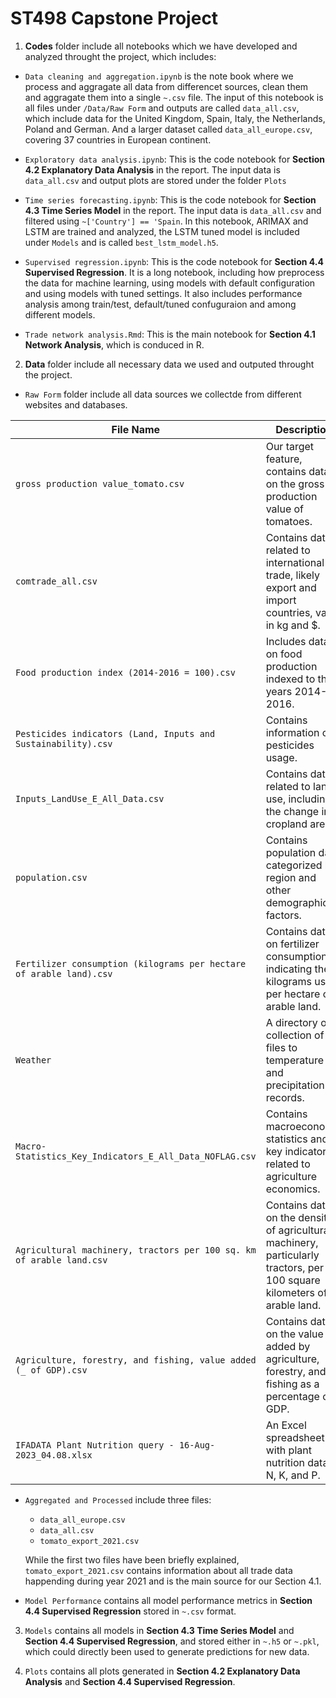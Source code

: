 # ST498 Capstone Project

1. **Codes** folder include all notebooks which we have developed and analyzed throught the project, which includes:

* `Data cleaning and aggregation.ipynb` is the note book where we process and aggragate all data from differencet sources, clean them and aggragate them into a single `~.csv` file. The input of this notebook is all files under `/Data/Raw Form` and outputs are called `data_all.csv`, which include data for the United Kingdom, Spain, Italy, the Netherlands, Poland and German. And a larger dataset called `data_all_europe.csv`, covering 37 countries in European continent.

* `Exploratory data analysis.ipynb`: This is the code notebook for **Section 4.2 Explanatory Data Analysis** in the report. The input data is `data_all.csv` and output plots are stored under the folder `Plots`
* `Time series forecasting.ipynb`: This is the code notebook for **Section 4.3 Time Series Model** in the report. The input data is `data_all.csv` and filtered using `~['Country'] == 'Spain`. In this notebook, ARIMAX and LSTM are trained and analyzed, the LSTM tuned model is included under `Models` and is called `best_lstm_model.h5`.
* `Supervised regression.ipynb`: This is the code notebook for **Section 4.4 Supervised Regression**. It is a long notebook, including how preprocess the data for machine learning, using models with default configuration and using models with tuned settings. It also includes performance analysis among train/test, default/tuned confuguraion and among different models. 
* `Trade network analysis.Rmd`: This is the main notebook for **Section 4.1 Network Analysis**, which is conduced in R.


2. **Data** folder include all necessary data we used and outputed throught the project.

* `Raw Form` folder include all data sources we collectde from different websites and databases.


| File Name                                               | Description                                                                       |
|---------------------------------------------------------|-----------------------------------------------------------------------------------|
| `gross production value_tomato.csv`                    |  Our target feature, contains data on the gross production value of tomatoes. |
| `comtrade_all.csv`                                      | Contains data related to international trade, likely export and import countries, value in kg and $. |
| `Food production index (2014-2016 = 100).csv`            | Includes data on food production indexed to the years 2014-2016. |
| `Pesticides indicators (Land, Inputs and Sustainability).csv` | Contains information on pesticides usage. |
| `Inputs_LandUse_E_All_Data.csv`                         | Contains data related to land use, including the change in cropland areas. |
| `population.csv`                                        | Contains population data, categorized by region and other demographic factors. |
| `Fertilizer consumption (kilograms per hectare of arable land).csv` | Contains data on fertilizer consumption, indicating the kilograms used per hectare of arable land. |
| `Weather`                                               | A directory or collection of files to temperature and precipitation records. |
| `Macro-Statistics_Key_Indicators_E_All_Data_NOFLAG.csv`  | Contains macroeconomic statistics and key indicators, related to agriculture economics. |
| `Agricultural machinery, tractors per 100 sq. km of arable land.csv` | Contains data on the density of agricultural machinery, particularly tractors, per 100 square kilometers of arable land. |
| `Agriculture, forestry, and fishing, value added (_ of GDP).csv` | Contains data on the value added by agriculture, forestry, and fishing as a percentage of GDP. |
| `IFADATA Plant Nutrition query - 16-Aug-2023_04.08.xlsx` | An Excel spreadsheet file with plant nutrition data in N, K, and P. |

* `Aggregated and Processed` include three files:
    * `data_all_europe.csv`
    * `data_all.csv`
    * `tomato_export_2021.csv`

    While the first two files have been briefly explained, `tomato_export_2021.csv` contains information about all trade data happending during year 2021 and is the main source for our Section 4.1.

* `Model Performance` contains all model performance metrics in **Section 4.4 Supervised Regression**  stored in `~.csv` format.


3. `Models` contains all models in **Section 4.3 Time Series Model** and **Section 4.4 Supervised Regression**,  and stored either in `~.h5` or `~.pkl`, which could directly been used to generate predictions for new data.


4. `Plots` contains all plots generated in **Section 4.2 Explanatory Data Analysis** and **Section 4.4 Supervised Regression**.

